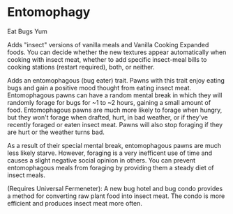 # Entomophagy
Eat Bugs Yum

Adds "insect" versions of vanilla meals and Vanilla Cooking Expanded foods. You can decide whether the new textures appear automatically when cooking with insect meat, whether to add specific insect-meal bills to cooking stations (restart required), both, or neither.

Adds an entomophagous (bug eater) trait. Pawns with this trait enjoy eating bugs and gain a positive mood thought from eating insect meat. Entomophagous pawns can have a random mental break in which they will randomly forage for bugs for ~1 to ~2 hours, gaining a small amount of food. Entomophagous pawns are much more likely to forage when hungry, but they won't forage when drafted, hurt, in bad weather, or if they've recently foraged or eaten insect meat. Pawns will also stop foraging if they are hurt or the weather turns bad. 

As a result of their special mental break, entomophagous pawns are much less likely starve. However, foraging is a very inefficent use of time and causes a slight negative social opinion in others. You can prevent entomophagous meals from foraging by providing them a steady diet of insect meals.

(Requires Universal Fermeneter): A new bug hotel and bug condo provides a method for converting raw plant food into insect meat. The condo is more efficient and produces insect meat more often.
